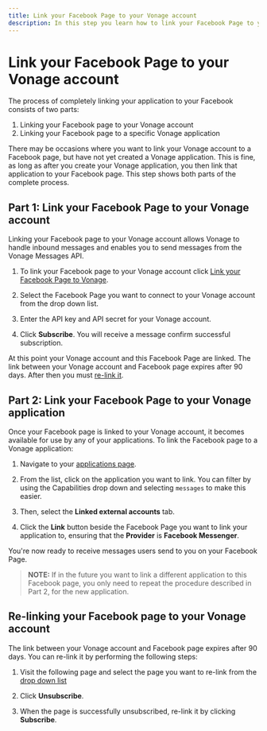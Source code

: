 ```yaml
---
title: Link your Facebook Page to your Vonage account
description: In this step you learn how to link your Facebook Page to your Vonage account.
---
```


# Link your Facebook Page to your Vonage account

The process of completely linking your application to your Facebook consists of two parts:

1. Linking your Facebook page to your Vonage account
2. Linking your Facebook page to a specific Vonage application

There may be occasions where you want to link your Vonage account to a Facebook page, but have not yet created a Vonage application. This is fine, as long as after you create your Vonage application, you then link that application to your Facebook page. This step shows both parts of the complete process.

## Part 1: Link your Facebook Page to your Vonage account

Linking your Facebook page to your Vonage account allows Vonage to handle inbound messages and enables you to send messages from the Vonage Messages API.

1. To link your Facebook page to your Vonage account click [Link your Facebook Page to Vonage](https://messenger.nexmo.com/).

2. Select the Facebook Page you want to connect to your Vonage account from the drop down list.

3. Enter the API key and API secret for your Vonage account.

4. Click **Subscribe**. You will receive a message confirm successful subscription.

At this point your Vonage account and this Facebook Page are linked. The link between your Vonage account and Facebook page expires after 90 days. After then you must [re-link it](#re-linking-your-facebook-page-to-your-nexmo-account).

## Part 2: Link your Facebook Page to your Vonage application

Once your Facebook page is linked to your Vonage account, it becomes available for use by any of your applications. To link the Facebook page to a Vonage application:

1. Navigate to your [applications page](https://dashboard.nexmo.com/applications).

2. From the list, click on the application you want to link. You can filter by using the Capabilities drop down and selecting `messages` to make this easier.

3. Then, select the **Linked external accounts** tab.

4. Click the **Link** button beside the Facebook Page you want to link your application to, ensuring that the **Provider** is **Facebook Messenger**.

You're now ready to receive messages users send to you on your Facebook Page.

> **NOTE:** If in the future you want to link a different application to this Facebook page, you only need to repeat the procedure described in Part 2, for the new application.

## Re-linking your Facebook page to your Vonage account

The link between your Vonage account and Facebook page expires after 90 days. You can re-link it by performing the following steps:

1. Visit the following page and select the page you want to re-link from the [drop down list](https://messenger.nexmo.com/)

2. Click **Unsubscribe**.

3. When the page is successfully unsubscribed, re-link it by clicking **Subscribe**.
